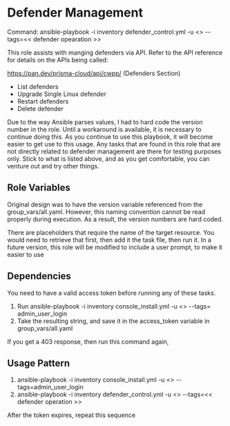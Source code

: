 Defender Management
=========

Command: ansible-playbook -i inventory defender_control.yml -u <<linux user >> --tags=<< defender opearation >>

This role assists with manging defenders via API. Refer to the API reference for details on the APIs being called:

https://pan.dev/prisma-cloud/api/cwpp/ (Defenders Section)


- List defenders
- Upgrade Single Linux defender
- Restart defenders
- Delete defender

Due to the way Ansible parses values, I had to hard code the version number in the role. Until a workaround is available, it is necessary to continue doing this.
As you continue to use this playbook, it will become easier to get use to this usage. Any tasks that are found in this role that are not directly related to defender management are there for testing purposes only. Stick to what is listed above, and as you get comfortable, you can venture out and try other things.

Role Variables
--------------


Original design was to have the version variable referenced from the group_vars/all.yaml. However, this naming convention cannot be read properly during execution. As a result, the version numbers are hard coded.

There are placeholders that require the name of the target resource. You would need to retrieve that first, then add it the task file, then run it. In a future version, this role will be modified to include a user prompt, to make it easier to use

Dependencies
------------

You need to have a valid access token before running any of these tasks. 

1) Run ansible-playbook -i inventory console_install.yml -u <<linux user >> --tags= admin_user_login
2) Take the resulting string, and save it in the access_token variable in group_vars/all.yaml

If you get a 403 response, then run this command again, 

Usage Pattern
----------------

1) ansible-playbook -i inventory console_install.yml -u <<linux user >> --tags=admin_user_login
2) ansible-playbook -i inventory defender_control.yml -u <<linux user >> --tags=<< defender operation >>

After the token expires, repeat this sequence

